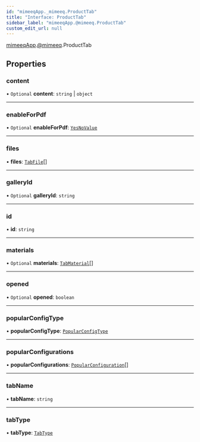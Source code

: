 ```yaml
---
id: "mimeeqApp._mimeeq.ProductTab"
title: "Interface: ProductTab"
sidebar_label: "mimeeqApp.@mimeeq.ProductTab"
custom_edit_url: null
---
```


[mimeeqApp](../modules/mimeeqApp.md).[@mimeeq](../namespaces/mimeeqApp._mimeeq.md).ProductTab

## Properties

### content

• `Optional` **content**: `string` \| `object`

___

### enableForPdf

• `Optional` **enableForPdf**: [`YesNoValue`](../enums/mimeeqApp._mimeeq.YesNoValue.md)

___

### files

• **files**: [`TabFile`](mimeeqApp._mimeeq.TabFile.md)[]

___

### galleryId

• `Optional` **galleryId**: `string`

___

### id

• **id**: `string`

___

### materials

• `Optional` **materials**: [`TabMaterial`](mimeeqApp._mimeeq.TabMaterial.md)[]

___

### opened

• `Optional` **opened**: `boolean`

___

### popularConfigType

• **popularConfigType**: [`PopularConfigType`](../enums/mimeeqApp._mimeeq.PopularConfigType.md)

___

### popularConfigurations

• **popularConfigurations**: [`PopularConfiguration`](mimeeqApp._mimeeq.PopularConfiguration.md)[]

___

### tabName

• **tabName**: `string`

___

### tabType

• **tabType**: [`TabType`](../enums/mimeeqApp._mimeeq.TabType.md)
